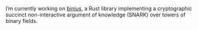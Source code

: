 I’m currently working on [binius](https://gitlab.com/UlvetannaOSS/binius), a Rust library implementing a cryptographic succinct non-interactive argument of knowledge (SNARK) over towers of binary fields.
